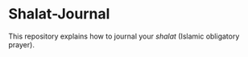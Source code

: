 # Shalat-Journal
This repository explains how to journal your _shalat_ (Islamic obligatory prayer).
